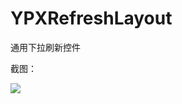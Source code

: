 # YPXRefreshLayout
通用下拉刷新控件

截图：

![](https://ss0.baidu.com/6ONWsjip0QIZ8tyhnq/it/u=78153453,3348735872&fm=173&s=D4AEC3FA407311962D81B53803008051&w=218&h=146&img.JPEG)